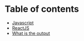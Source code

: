 # Table of contents

* [Javascript](Javascript/README.md)
* [ReactJS](ReactJS/reactjs.md)
* [What is the output](Javascript/whats-the-output.md)
